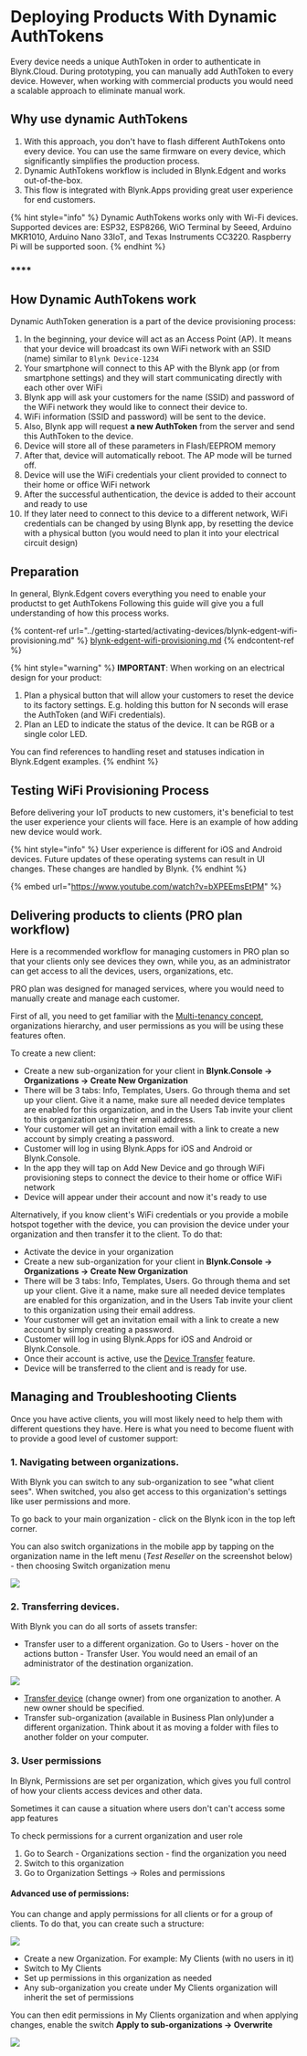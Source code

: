 # Deploying Products With Dynamic AuthTokens

Every device needs a unique AuthToken in order to authenticate in Blynk.Cloud. During prototyping, you can manually add AuthToken to every device. However, when working with commercial products you would need a scalable approach to eliminate manual work.



## Why use dynamic AuthTokens

1. With this approach, you don't have to flash different AuthTokens onto every device. You can use the same firmware on every device, which significantly simplifies the production process.
2. Dynamic AuthTokens workflow is included in Blynk.Edgent and works out-of-the-box.
3. This flow is integrated with Blynk.Apps providing great user experience for end customers.&#x20;

{% hint style="info" %}
Dynamic AuthTokens works only with Wi-Fi devices. Supported devices are: ESP32, ESP8266, WiO Terminal by Seeed, Arduino MKR1010, Arduino Nano 33IoT, and Texas Instruments CC3220. Raspberry Pi will be supported soon.
{% endhint %}

### ****

## **How Dynamic AuthTokens work**

Dynamic AuthToken generation is a part of the device provisioning process:

1. In the beginning, your device will act as an Access Point (AP). It means that your device will broadcast its own WiFi network with an SSID (name) similar to `Blynk Device-1234`
2. Your smartphone will connect to this AP with the Blynk app (or from smartphone settings) and they will start communicating directly with each other over WiFi
3. Blynk app will ask your customers for the name (SSID) and password of the WiFi network they would like to connect their device to.
4. WiFi information (SSID and password) will be sent to the device.
5. Also, Blynk app will request **a new AuthToken** from the server and send this AuthToken to the device.
6. Device will store all of these parameters in Flash/EEPROM memory
7. After that, device will automatically reboot. The AP mode will be turned off.
8. Device will use the WiFi credentials your client provided to connect to their home or office WiFi network&#x20;
9. After the successful authentication, the device is added to their account and ready to use
10. If they later need to connect to this device to a different network, WiFi credentials can be changed by using Blynk app, by resetting the device with a physical button (you would need to plan it into your electrical circuit design)



## Preparation

In general, Blynk.Edgent covers everything you need to enable your productst to get AuthTokens Following this guide will give you a full understanding of how this process works.

{% content-ref url="../getting-started/activating-devices/blynk-edgent-wifi-provisioning.md" %}
[blynk-edgent-wifi-provisioning.md](../getting-started/activating-devices/blynk-edgent-wifi-provisioning.md)
{% endcontent-ref %}

{% hint style="warning" %}
**IMPORTANT**: When working on an electrical design for your product:&#x20;

1. Plan a physical button that will allow your customers to reset the device to its factory settings. E.g. holding this button for N seconds will erase the AuthToken (and WiFi credentials).
2. Plan an LED to indicate the status of the device. It can be RGB or a single color LED.

You can find references to handling reset and statuses indication in Blynk.Edgent examples.
{% endhint %}



## Testing WiFi Provisioning Process

Before delivering your IoT products to new customers, it's beneficial to test the user experience your clients will face. Here is an example of how adding new device would work.

{% hint style="info" %}
User experience is different for iOS and Android devices. Future updates of these operating systems can result in UI changes. These changes are handled by Blynk. &#x20;
{% endhint %}

{% embed url="https://www.youtube.com/watch?v=bXPEEmsEtPM" %}

###

## Delivering products to clients (PRO plan workflow)

Here is a recommended workflow for managing customers in PRO plan so that your clients only see devices they own, while you, as an administrator can get access to all the devices, users, organizations, etc.

PRO plan was designed for managed services, where you would need to manually create and manage each customer.&#x20;

First of all, you need to get familiar with the [Multi-tenancy concept](../concepts/multi-tenant-tree-structure.md), organizations hierarchy, and user permissions as you will be using these features often.&#x20;

To create a new client:

* Create a new sub-organization for your client in **Blynk.Console → Organizations -> Create New Organization**
* There will be 3 tabs: Info, Templates, Users.  Go through thema and set up your client. Give it a name, make sure all needed device templates are enabled for this organization, and in the Users Tab invite your client to this organization using their email address. &#x20;
* Your customer will get an invitation email with a link to create a new account by simply creating a password.
* Customer will log in using Blynk.Apps for iOS and Android or Blynk.Console.
* In the app they will tap on Add New Device and go through WiFi provisioning steps to connect the device to their home or office WiFi network
* Device will appear under their account and now it's ready to use





Alternatively, if you know client's WiFi credentials or you provide a mobile hotspot together with the device, you can provision the device under your organization and then transfer it to the client. To do that:&#x20;

* Activate the device in your organization&#x20;
* Create a new sub-organization for your client in **Blynk.Console → Organizations -> Create New Organization**
* There will be 3 tabs: Info, Templates, Users.  Go through thema and set up your client. Give it a name, make sure all needed device templates are enabled for this organization, and in the Users Tab invite your client to this organization using their email address. &#x20;
* Your customer will get an invitation email with a link to create a new account by simply creating a password.
* Customer will log in using Blynk.Apps for iOS and Android or Blynk.Console.
* Once their account is active, use the [Device Transfer](https://docs.blynk.io/en/blynk.console/devices/actions-with-devices#device-transfer) feature.&#x20;
* Device will be transferred to the client and is ready for use.&#x20;



## Managing and Troubleshooting Clients

Once you have active clients, you will most likely need to help them with different questions they have. Here is what you need to become fluent with to provide a good level of customer support:



### 1. Navigating between organizations.&#x20;

With Blynk you can switch to any sub-organization to see "what client sees". When switched, you also get access to this organization's settings like user permissions and more.

To go back to your main organization - click on the Blynk icon in the top left corner.  &#x20;

You can also switch organizations in the mobile app by tapping on the organization name in the left menu (_Test Reseller_ on the screenshot below) - then choosing Switch organization menu

![](<../.gitbook/assets/image (40).png>)

### 2. Transferring devices.

With Blynk you can do all sorts of assets transfer:

* Transfer user to a different organization. Go to Users - hover on the actions button - Transfer User. You would need an email of an administrator of the destination organization.

![](<../.gitbook/assets/image (38) (1).png>)

&#x20;

* [Transfer device](https://docs.blynk.io/en/blynk.console/devices/actions-with-devices#device-transfer) (change owner) from one organization to another. A new owner should be specified.
* Transfer sub-organization (available in Business Plan only)under a different organization. Think about it as moving a folder with files to another folder on your computer.&#x20;

####

### 3. User permissions&#x20;

In Blynk, Permissions are set per organization, which gives you full control of how your clients access devices and other data.&#x20;

Sometimes it can cause a situation where users don't can't access some app features



To check permissions for a current organization and user role

1. Go to Search - Organizations section - find the organization you need  &#x20;
2. Switch to this organization
3. Go to Organization Settings -> Roles and permissions

#### **Advanced use of permissions:**

You can change and apply permissions for all clients or for a group of clients. To do that, you can create such a structure:



![](<../.gitbook/assets/image (36).png>)

* Create a new Organization. For example: My Clients (with no users in it)
* Switch to My Clients
* Set up permissions in this organization as needed
* Any sub-organization you create under My Clients organization will inherit the set of permissions

You can then edit permissions in My Clients organization and when applying changes, enable the switch **Apply to sub-organizations -> Overwrite**

![](<../.gitbook/assets/image (35).png>)

